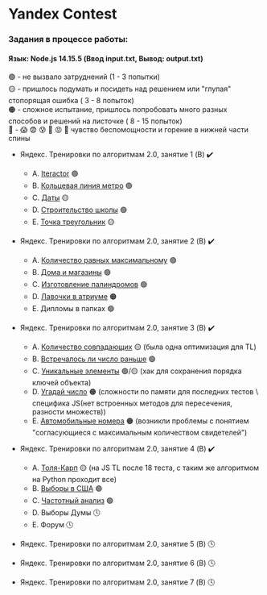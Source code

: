 # Yandex Contest

### Задания в процессе работы:
#### Язык: Node.js 14.15.5 (Ввод input.txt, Вывод: output.txt)

🟢 - не вызвало затруднений (1 - 3 попытки)  
🟡 - пришлось подумать и посидеть над решением или "глупая" стопорящая ошибка ( 3 - 8 попыток)  
🟠 - сложное испытание, пришлось попробовать много разных способов и решений на листочке ( 8 - 15 попыток)  
🔴 - 😱 😨 😰 🤯 😡 🤬 чувство беспомощности и горение в нижней части спины

- Яндекс. Тренировки по алгоритмам 2.0, занятие 1 (B) ✔️

  - A. [Iteractor](https://github.com/iTemes/YaContest/tree/master/src/1/A-Iteractor) 🟢
  - B. [Кольцевая линия метро](https://github.com/iTemes/YaContest/tree/master/src/1/B-MetroRing) 🟢
  - C. [Даты](https://github.com/iTemes/YaContest/tree/master/src/1/C-Dates) 🟡
  - D. [Строительство школы](https://github.com/iTemes/YaContest/tree/master/src/1/D-SchollBuilding) 🟢
  - E. [Точка треугольник](https://github.com/iTemes/YaContest/tree/master/src/1/E-PointAndRectangle) 🟡

- Яндекс. Тренировки по алгоритмам 2.0, занятие 2 (B) ✔️

  - A. [Количество равных максимальному](https://github.com/iTemes/YaContest/tree/master/src/2/A-MaxNumsCount) 🟢
  - B. [Дома и магазины](https://github.com/iTemes/YaContest/tree/master/src/2/B-Buildings%26shops) 🟢
  - C. [Изготовление палиндромов](https://github.com/iTemes/YaContest/tree/master/src/2/C-MakePalindrome) 🟢
  - D. [Лавочки в атриуме](https://github.com/iTemes/YaContest/tree/master/src/2/D-Benches) 🟠
  - E. Дипломы в папках 🟢

- Яндекс. Тренировки по алгоритмам 2.0, занятие 3 (B) ✔️

  - A. [Количество совпадающих](https://github.com/iTemes/YaContest/tree/master/src/3/A-EqualCount) 🟡 (была одна оптимизация для TL)
  - B. [Встречалось ли число раньше](https://github.com/iTemes/YaContest/tree/master/src/3/B-hasOwnNum) 🟢
  - C. [Уникальные элементы](https://github.com/iTemes/YaContest/tree/master/src/3/C-unicueElementsArr) 🟢/🟡 (хак для сохранения порядка ключей объекта)
  - D. [Угадай число](https://github.com/iTemes/YaContest/tree/master/src/3/D-guessNum) 🟠 (сложности по памяти для последних тестов \ специфика JS(нет встроенных методов для пересечения, разности множеств))
  - E. [Автомобильные номера](https://github.com/iTemes/YaContest/tree/master/src/3/E-autoNums) 🟠 (возникли проблемы с понятием "согласующиеся с максимальным количеством свидетелей")

- Яндекс. Тренировки по алгоритмам 2.0, занятие 4 (B) ✔️

  - A. [Толя-Карп](https://github.com/iTemes/YaContest/tree/master/src/4/A-colorsGrade) 🟡 (на JS TL после 18 теста, с таким же алгоритмом на Python проходит все)
  - B. [Выборы в США](https://github.com/iTemes/YaContest/tree/master/src/4/B-usaChoise) 🟢
  - C. [Частотный анализ](https://github.com/iTemes/YaContest/tree/master/src/4/C-frequencyAnalitic) 🟢
  - D. Выборы Думы 🕓
  - E. Форум 🕓

- Яндекс. Тренировки по алгоритмам 2.0, занятие 5 (B) 🕓
- Яндекс. Тренировки по алгоритмам 2.0, занятие 6 (B) 🕓
- Яндекс. Тренировки по алгоритмам 2.0, занятие 7 (B) 🕓
